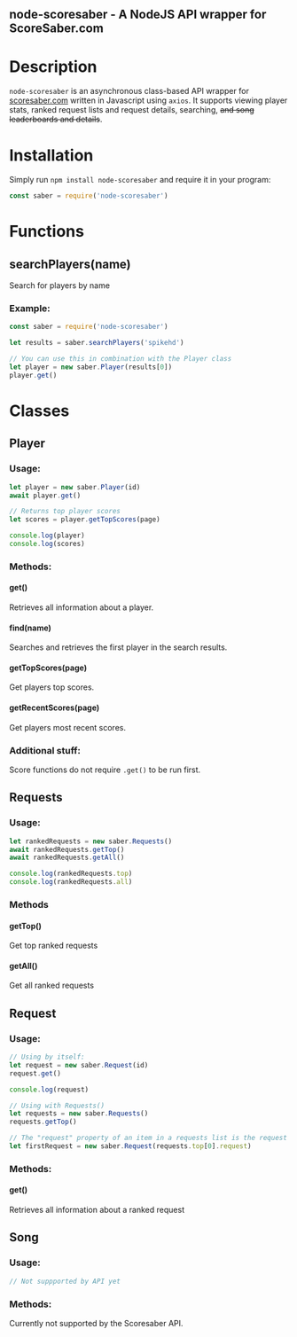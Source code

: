 ## node-scoresaber - A NodeJS API wrapper for ScoreSaber.com

# Description

`node-scoresaber` is an asynchronous class-based API wrapper for [scoresaber.com](https://new.scoresaber.com/) written in Javascript using `axios`. It supports viewing player stats, ranked request lists and request details, searching, ~~and song leaderboards and details~~. 

# Installation

Simply run `npm install node-scoresaber` and require it in your program:
```js
const saber = require('node-scoresaber')
```

# Functions

## searchPlayers(name)
Search for players by name
### Example:
```js
const saber = require('node-scoresaber')

let results = saber.searchPlayers('spikehd')

// You can use this in combination with the Player class
let player = new saber.Player(results[0])
player.get()
```

# Classes

## Player

### Usage:
```js
let player = new saber.Player(id)
await player.get()

// Returns top player scores
let scores = player.getTopScores(page)

console.log(player)
console.log(scores)
```
### Methods:

#### get()
Retrieves all information about a player.

#### find(name)
Searches and retrieves the first player in the search results.

#### getTopScores(page)
Get players top scores.

#### getRecentScores(page)
Get players most recent scores.

### Additional stuff:
Score functions do not require `.get()` to be run first.

## Requests

### Usage:
```js
let rankedRequests = new saber.Requests()
await rankedRequests.getTop()
await rankedRequests.getAll()

console.log(rankedRequests.top)
console.log(rankedRequests.all)
```

### Methods
#### getTop()
Get top ranked requests

#### getAll()
Get all ranked requests

## Request

### Usage:
```js
// Using by itself:
let request = new saber.Request(id)
request.get()

console.log(request)
```
```js
// Using with Requests()
let requests = new saber.Requests()
requests.getTop()

// The "request" property of an item in a requests list is the request ID
let firstRequest = new saber.Request(requests.top[0].request)
```

### Methods:
#### get()
Retrieves all information about a ranked request

## Song

### Usage:
```js
// Not suppported by API yet
```

### Methods:
Currently not supported by the Scoresaber API.
